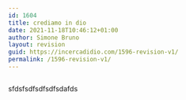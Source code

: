 ```yaml
---
id: 1604
title: crediamo in dio
date: 2021-11-18T10:46:12+01:00
author: Simone Bruno
layout: revision
guid: https://incercadidio.com/1596-revision-v1/
permalink: /1596-revision-v1/
---
```

 <figure class="wp-block-image size-large"><img src="https://incercadidio.com/wp-content/uploads/2021/11/Oh-mio-Dio-1-1024x655-1.jpg" alt="" class="wp-image-1598" srcset="https://incercadidio.com/wp-content/uploads/2021/11/Oh-mio-Dio-1-1024x655-1.jpg 1024w, https://incercadidio.com/wp-content/uploads/2021/11/Oh-mio-Dio-1-1024x655-1-300x192.jpg 300w, https://incercadidio.com/wp-content/uploads/2021/11/Oh-mio-Dio-1-1024x655-1-768x491.jpg 768w" sizes="(max-width: 1024px) 100vw, 1024px" /></figure> 

sfdsfsdfsdfsdfsdafds